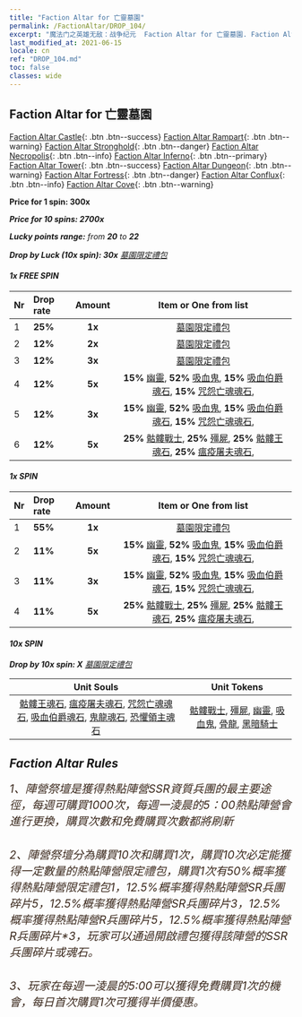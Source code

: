 ```yaml
---
title: "Faction Altar for 亡靈墓園"
permalink: /FactionAltar/DROP_104/
excerpt: "魔法门之英雄无敌：战争纪元  Faction Altar for 亡靈墓園. Faction Altar is the primary method for obtaining SSR units from the popular faction. Limited to 1,000 purchases each week. The popular faction changes at 05:00 every Monday. Purchase attempts and free purchase attempts will also reset then."
last_modified_at: 2021-06-15
locale: cn
ref: "DROP_104.md"
toc: false
classes: wide
---
```


##  Faction Altar for **亡靈墓園**

  [Faction Altar Castle](/cn/FactionAltar/DROP_101/){: .btn .btn--success} [Faction Altar Rampart](/cn/FactionAltar/DROP_102/){: .btn .btn--warning} [Faction Altar Stronghold](/cn/FactionAltar/DROP_103/){: .btn .btn--danger} [Faction Altar Necropolis](/cn/FactionAltar/DROP_104/){: .btn .btn--info} [Faction Altar Inferno](/cn/FactionAltar/DROP_105/){: .btn .btn--primary} [Faction Altar Tower](/cn/FactionAltar/DROP_106/){: .btn .btn--success} [Faction Altar Dungeon](/cn/FactionAltar/DROP_107/){: .btn .btn--warning} [Faction Altar Fortress](/cn/FactionAltar/DROP_108/){: .btn .btn--danger} [Faction Altar Conflux](/cn/FactionAltar/DROP_109/){: .btn .btn--info} [Faction Altar Cove](/cn/FactionAltar/DROP_112/){: .btn .btn--warning} 

  **Price for 1 spin: 300x** <i class="fas fa-gem"/>

  **Price for 10 spins: 2700x** <i class="fas fa-gem"/>

  **Lucky points range:** from **20** to **22**

  **Drop by Luck (10x spin): 30x** [墓園限定禮包](/cn/Items/con_2138/)

####  1x FREE SPIN 

  |    Nr    |  Drop rate  |  Amount   |   Item or One from list  |
  |:---------|:------------|:---------:|:------------------------:|
  | 1 | **25%** | **1x** | [墓園限定禮包](/cn/Items/con_2138/) |
  | 2 | **12%** | **2x** | [墓園限定禮包](/cn/Items/con_2138/) |
  | 3 | **12%** | **3x** | [墓園限定禮包](/cn/Items/con_2138/) |
  | 4 | **12%** | **5x** |  **15%** [幽靈](/cn/Items/unt_210/),  **52%** [吸血鬼](/cn/Items/unt_211/),  **15%** [吸血伯爵魂石](/cn/Items/unt_300/),  **15%** [咒怨亡魂魂石](/cn/Items/unt_299/),  |
  | 5 | **12%** | **3x** |  **15%** [幽靈](/cn/Items/unt_210/),  **52%** [吸血鬼](/cn/Items/unt_211/),  **15%** [吸血伯爵魂石](/cn/Items/unt_300/),  **15%** [咒怨亡魂魂石](/cn/Items/unt_299/),  |
  | 6 | **12%** | **5x** |  **25%** [骷髏戰士](/cn/Items/unt_208/),  **25%** [殭屍](/cn/Items/unt_209/),  **25%** [骷髏王魂石](/cn/Items/unt_297/),  **25%** [瘟疫屠夫魂石](/cn/Items/unt_298/),  |


####  1x SPIN 

  |    Nr    |  Drop rate  |  Amount   |   Item or One from list  |
  |:---------|:------------|:---------:|:------------------------:|
  | 1 | **55%** | **1x** | [墓園限定禮包](/cn/Items/con_2138/) |
  | 2 | **11%** | **5x** |  **15%** [幽靈](/cn/Items/unt_210/),  **52%** [吸血鬼](/cn/Items/unt_211/),  **15%** [吸血伯爵魂石](/cn/Items/unt_300/),  **15%** [咒怨亡魂魂石](/cn/Items/unt_299/),  |
  | 3 | **11%** | **3x** |  **15%** [幽靈](/cn/Items/unt_210/),  **52%** [吸血鬼](/cn/Items/unt_211/),  **15%** [吸血伯爵魂石](/cn/Items/unt_300/),  **15%** [咒怨亡魂魂石](/cn/Items/unt_299/),  |
  | 4 | **11%** | **5x** |  **25%** [骷髏戰士](/cn/Items/unt_208/),  **25%** [殭屍](/cn/Items/unt_209/),  **25%** [骷髏王魂石](/cn/Items/unt_297/),  **25%** [瘟疫屠夫魂石](/cn/Items/unt_298/),  |


####  10x SPIN 

  **Drop by 10x spin: X** [墓園限定禮包](/cn/Items/con_2138/)

  |    Unit Souls    |  Unit Tokens  |
  |:----------------:|:-------------:|
  | [骷髏王魂石](/cn/Items/unt_297/), [瘟疫屠夫魂石](/cn/Items/unt_298/), [咒怨亡魂魂石](/cn/Items/unt_299/), [吸血伯爵魂石](/cn/Items/unt_300/), [鬼龍魂石](/cn/Items/unt_303/), [恐懼領主魂石](/cn/Items/unt_302/) | [骷髏戰士](/cn/Items/unt_208/), [殭屍](/cn/Items/unt_209/), [幽靈](/cn/Items/unt_210/), [吸血鬼](/cn/Items/unt_211/), [骨龍](/cn/Items/unt_214/), [黑暗騎士](/cn/Items/unt_213/) |



## Faction Altar Rules

  <span style="color: #3c2a1e;font-size:20px">1、陣營祭壇是獲得熱點陣營SSR資質兵團的最主要途徑，每週可購買1000次，每週一淩晨的5：00熱點陣營會進行更換，購買次數和免費購買次數都將刷新</span><br/>

<br/>  <span style="color: #3c2a1e;font-size:20px">2、陣營祭壇分為購買10次和購買1次，購買10次必定能獲得一定數量的熱點陣營限定禮包，購買1次有50%概率獲得熱點陣營限定禮包*1，12.5%概率獲得熱點陣營SR兵團碎片*5，12.5%概率獲得熱點陣營SR兵團碎片*3，12.5%概率獲得熱點陣營R兵團碎片*5，12.5%概率獲得熱點陣營R兵團碎片*3，玩家可以通過開啟禮包獲得該陣營的SSR兵團碎片或魂石。</span>

<br/>  <span style="color: #3c2a1e;font-size:20px">3、玩家在每週一淩晨的5:00可以獲得免費購買1次的機會，每日首次購買1次可獲得半價優惠。</span><br/>

<br/>